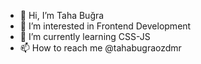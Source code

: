 - 👋 Hi, I’m Taha Buğra
- 👀 I’m interested in Frontend Development
- 🌱 I’m currently learning CSS-JS
- 📫 How to reach me @tahabugraozdmr

<!---
tahabugraozdmr/tahabugraozdmr is a ✨ special ✨ repository because its `README.md` (this file) appears on your GitHub profile.
You can click the Preview link to take a look at your changes.
--->
